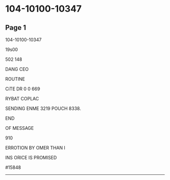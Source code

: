 # 104-10100-10347

## Page 1

104-10100-10347

19s00

502 148

DANG CEO

ROUTINE

CiTE DR 0 0 669

RYBAT COPLAC

SENDING ENME 3219 POUCH 8338.

END

OF MESSAGE

910

ERROTION BY OMER THAN I

INS ORICE IS PROMISED

#15848

---

